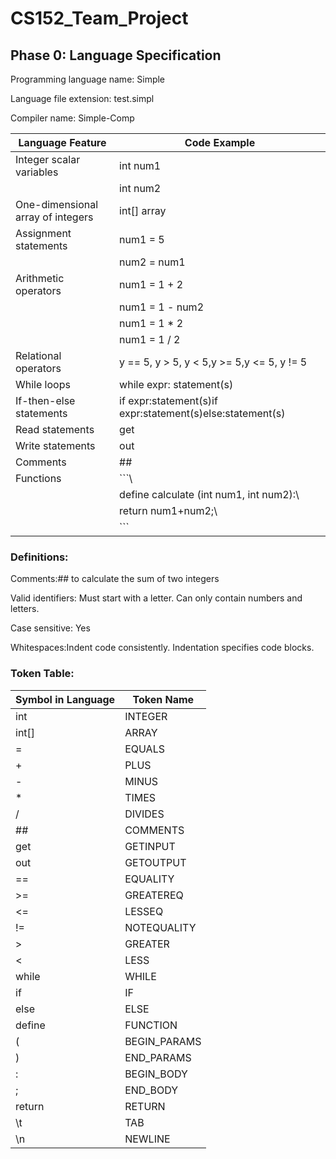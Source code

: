 # CS152_Team_Project

## Phase 0: Language Specification


Programming language name: Simple

Language file extension: test.simpl

Compiler name: Simple-Comp 


|__Language Feature__ | __Code Example__ |
| ------------------- | ---------------- |
|Integer scalar variables| int num1|\
|                        | int num2|
|One-dimensional array of integers|int[] array|\
|Assignment statements|num1 = 5|\
|                     |num2 = num1|
|Arithmetic operators|num1 = 1 + 2|\
||num1 = 1 - num2|
|| num1 = 1 * 2|
|| num1 = 1 / 2|
|Relational operators|y == 5, y > 5, y < 5,y >= 5,y <= 5, y != 5|\
|While loops|while expr: statement(s)|\
|If-then-else statements|if expr:statement(s)if expr:statement(s)else:statement(s)|\
|Read statements|get|\
|Write statements|out|\
|Comments|##|\
|Functions|```\
|         |define calculate (int num1, int num2):\
|         |	return num1+num2;\
|         |```|


### Definitions:

Comments:## to calculate the sum of two integers

Valid identifiers:
Must start with a letter. Can only contain numbers and letters.

Case sensitive: Yes

Whitespaces:Indent code consistently. Indentation specifies code blocks. 

### Token Table:

|__Symbol in Language__ | __Token Name__ |
|---------------------- | -------------- |
|int                    | INTEGER        |
|int[]                  | ARRAY          |
|=                      | EQUALS         |
|+                      | PLUS           |
|-                      | MINUS          |
| *                     | TIMES          |
|/                      | DIVIDES        |
|##                     | COMMENTS       |
|get                    | GETINPUT       |
|out                    | GETOUTPUT      |
|==                     | EQUALITY       |
|>=                     | GREATEREQ      |
|<=                     | LESSEQ         |
|!=                     | NOTEQUALITY    |
|>                      | GREATER        |
|<                      | LESS           |
|while                  | WHILE          |
|if                     | IF             |
|else                   | ELSE           |
|define                 | FUNCTION       |
|(                      | BEGIN_PARAMS   |
|)                      | END_PARAMS     |
|:                      | BEGIN_BODY     |
|;                      | END_BODY       |
|return                 | RETURN         |
|\t                     | TAB            |
|\n                     | NEWLINE        |
